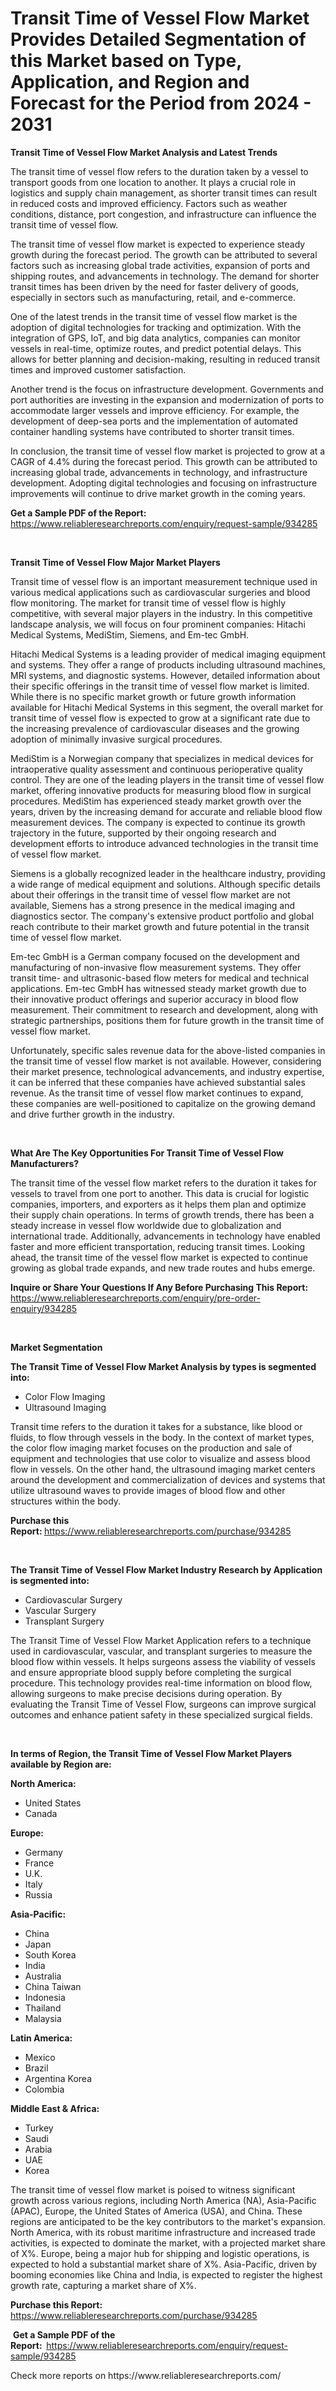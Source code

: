 <p><h1>Transit Time of Vessel Flow Market Provides Detailed Segmentation of this Market based on Type, Application, and Region and Forecast for the Period from 2024 - 2031</h1></p><p><strong>Transit Time of Vessel Flow Market Analysis and Latest Trends</strong></p>
<p><p>The transit time of vessel flow refers to the duration taken by a vessel to transport goods from one location to another. It plays a crucial role in logistics and supply chain management, as shorter transit times can result in reduced costs and improved efficiency. Factors such as weather conditions, distance, port congestion, and infrastructure can influence the transit time of vessel flow.</p><p>The transit time of vessel flow market is expected to experience steady growth during the forecast period. The growth can be attributed to several factors such as increasing global trade activities, expansion of ports and shipping routes, and advancements in technology. The demand for shorter transit times has been driven by the need for faster delivery of goods, especially in sectors such as manufacturing, retail, and e-commerce.</p><p>One of the latest trends in the transit time of vessel flow market is the adoption of digital technologies for tracking and optimization. With the integration of GPS, IoT, and big data analytics, companies can monitor vessels in real-time, optimize routes, and predict potential delays. This allows for better planning and decision-making, resulting in reduced transit times and improved customer satisfaction.</p><p>Another trend is the focus on infrastructure development. Governments and port authorities are investing in the expansion and modernization of ports to accommodate larger vessels and improve efficiency. For example, the development of deep-sea ports and the implementation of automated container handling systems have contributed to shorter transit times.</p><p>In conclusion, the transit time of vessel flow market is projected to grow at a CAGR of 4.4% during the forecast period. This growth can be attributed to increasing global trade, advancements in technology, and infrastructure development. Adopting digital technologies and focusing on infrastructure improvements will continue to drive market growth in the coming years.</p></p>
<p><strong>Get a Sample PDF of the Report:&nbsp;</strong> <a href="https://www.reliableresearchreports.com/enquiry/request-sample/934285">https://www.reliableresearchreports.com/enquiry/request-sample/934285</a></p>
<p>&nbsp;</p>
<p><strong>Transit Time of Vessel Flow Major Market Players</strong></p>
<p><p>Transit time of vessel flow is an important measurement technique used in various medical applications such as cardiovascular surgeries and blood flow monitoring. The market for transit time of vessel flow is highly competitive, with several major players in the industry. In this competitive landscape analysis, we will focus on four prominent companies: Hitachi Medical Systems, MediStim, Siemens, and Em-tec GmbH.</p><p>Hitachi Medical Systems is a leading provider of medical imaging equipment and systems. They offer a range of products including ultrasound machines, MRI systems, and diagnostic systems. However, detailed information about their specific offerings in the transit time of vessel flow market is limited. While there is no specific market growth or future growth information available for Hitachi Medical Systems in this segment, the overall market for transit time of vessel flow is expected to grow at a significant rate due to the increasing prevalence of cardiovascular diseases and the growing adoption of minimally invasive surgical procedures.</p><p>MediStim is a Norwegian company that specializes in medical devices for intraoperative quality assessment and continuous perioperative quality control. They are one of the leading players in the transit time of vessel flow market, offering innovative products for measuring blood flow in surgical procedures. MediStim has experienced steady market growth over the years, driven by the increasing demand for accurate and reliable blood flow measurement devices. The company is expected to continue its growth trajectory in the future, supported by their ongoing research and development efforts to introduce advanced technologies in the transit time of vessel flow market.</p><p>Siemens is a globally recognized leader in the healthcare industry, providing a wide range of medical equipment and solutions. Although specific details about their offerings in the transit time of vessel flow market are not available, Siemens has a strong presence in the medical imaging and diagnostics sector. The company's extensive product portfolio and global reach contribute to their market growth and future potential in the transit time of vessel flow market.</p><p>Em-tec GmbH is a German company focused on the development and manufacturing of non-invasive flow measurement systems. They offer transit time- and ultrasonic-based flow meters for medical and technical applications. Em-tec GmbH has witnessed steady market growth due to their innovative product offerings and superior accuracy in blood flow measurement. Their commitment to research and development, along with strategic partnerships, positions them for future growth in the transit time of vessel flow market.</p><p>Unfortunately, specific sales revenue data for the above-listed companies in the transit time of vessel flow market is not available. However, considering their market presence, technological advancements, and industry expertise, it can be inferred that these companies have achieved substantial sales revenue. As the transit time of vessel flow market continues to expand, these companies are well-positioned to capitalize on the growing demand and drive further growth in the industry.</p></p>
<p>&nbsp;</p>
<p><strong>What Are The Key Opportunities For Transit Time of Vessel Flow Manufacturers?</strong></p>
<p><p>The transit time of the vessel flow market refers to the duration it takes for vessels to travel from one port to another. This data is crucial for logistic companies, importers, and exporters as it helps them plan and optimize their supply chain operations. In terms of growth trends, there has been a steady increase in vessel flow worldwide due to globalization and international trade. Additionally, advancements in technology have enabled faster and more efficient transportation, reducing transit times. Looking ahead, the transit time of the vessel flow market is expected to continue growing as global trade expands, and new trade routes and hubs emerge.</p></p>
<p><strong>Inquire or Share Your Questions If Any Before Purchasing This Report:</strong> <a href="https://www.reliableresearchreports.com/enquiry/pre-order-enquiry/934285">https://www.reliableresearchreports.com/enquiry/pre-order-enquiry/934285</a></p>
<p>&nbsp;</p>
<p><strong>Market Segmentation</strong></p>
<p><strong>The Transit Time of Vessel Flow Market Analysis by types is segmented into:</strong></p>
<p><ul><li>Color Flow Imaging</li><li>Ultrasound Imaging</li></ul></p>
<p><p>Transit time refers to the duration it takes for a substance, like blood or fluids, to flow through vessels in the body. In the context of market types, the color flow imaging market focuses on the production and sale of equipment and technologies that use color to visualize and assess blood flow in vessels. On the other hand, the ultrasound imaging market centers around the development and commercialization of devices and systems that utilize ultrasound waves to provide images of blood flow and other structures within the body.</p></p>
<p><strong>Purchase this Report:&nbsp;</strong><a href="https://www.reliableresearchreports.com/purchase/934285">https://www.reliableresearchreports.com/purchase/934285</a></p>
<p>&nbsp;</p>
<p><strong>The Transit Time of Vessel Flow Market Industry Research by Application is segmented into:</strong></p>
<p><ul><li>Cardiovascular Surgery</li><li>Vascular Surgery</li><li>Transplant Surgery</li></ul></p>
<p><p>The Transit Time of Vessel Flow Market Application refers to a technique used in cardiovascular, vascular, and transplant surgeries to measure the blood flow within vessels. It helps surgeons assess the viability of vessels and ensure appropriate blood supply before completing the surgical procedure. This technology provides real-time information on blood flow, allowing surgeons to make precise decisions during operation. By evaluating the Transit Time of Vessel Flow, surgeons can improve surgical outcomes and enhance patient safety in these specialized surgical fields.</p></p>
<p>&nbsp;</p>
<p><strong>In terms of Region, the Transit Time of Vessel Flow Market Players available by Region are:</strong></p>
<p>
    <p> <strong> North America: </strong>
        <ul>
            <li>United States</li>
            <li>Canada</li>
        </ul>
        </p> 
    <p> <strong> Europe: </strong>
        <ul>
            <li>Germany</li>
            <li>France</li>
            <li>U.K.</li>
            <li>Italy</li>
            <li>Russia</li>
        </ul>
        </p> 
    <p> <strong> Asia-Pacific: </strong>
        <ul>
            <li>China</li>
            <li>Japan</li>
            <li>South Korea</li>
            <li>India</li>
            <li>Australia</li>
            <li>China Taiwan</li>
            <li>Indonesia</li>
            <li>Thailand</li>
            <li>Malaysia</li>
        </ul>
        </p> 
    <p> <strong> Latin America: </strong>
        <ul>
            <li>Mexico</li>
            <li>Brazil</li>
            <li>Argentina Korea</li>
            <li>Colombia</li>
        </ul>
        </p> 
    <p> <strong> Middle East & Africa: </strong>
        <ul>
            <li>Turkey</li>
            <li>Saudi</li>
            <li>Arabia</li>
            <li>UAE</li>
            <li>Korea</li>
        </ul>
    </p>
    </p>
<p><p>The transit time of vessel flow market is poised to witness significant growth across various regions, including North America (NA), Asia-Pacific (APAC), Europe, the United States of America (USA), and China. These regions are anticipated to be the key contributors to the market's expansion. North America, with its robust maritime infrastructure and increased trade activities, is expected to dominate the market, with a projected market share of X%. Europe, being a major hub for shipping and logistic operations, is expected to hold a substantial market share of X%. Asia-Pacific, driven by booming economies like China and India, is expected to register the highest growth rate, capturing a market share of X%.</p></p>
<p><strong>Purchase this Report: </strong><a href="https://www.reliableresearchreports.com/purchase/934285">https://www.reliableresearchreports.com/purchase/934285</a></p>
<p>&nbsp;<strong>Get a Sample PDF of the Report:&nbsp;&nbsp;</strong><a href="https://www.reliableresearchreports.com/enquiry/request-sample/934285">https://www.reliableresearchreports.com/enquiry/request-sample/934285</a></p>
<p><strong></strong></p>
<p>Check more reports on https://www.reliableresearchreports.com/</p>